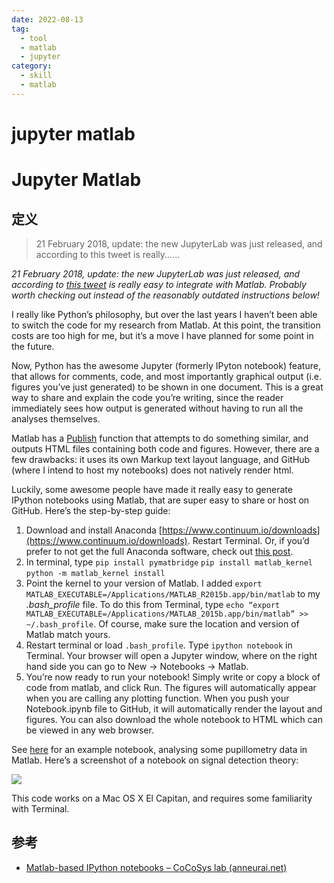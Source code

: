 ```yaml
---
date: 2022-08-13
tag:
  - tool
  - matlab
  - jupyter
category:
  - skill
  - matlab
---
```


# jupyter matlab

# Jupyter Matlab


## 定义

> 21 February 2018, update: the new JupyterLab was just released, and according to this tweet is really......

_21 February 2018, update: the new JupyterLab was just released, and according to_ [_this tweet_](https://twitter.com/inferencelab/status/966437392088535047) _is really easy to integrate with Matlab. Probably worth checking out instead of the reasonably outdated instructions below!_

I really like Python’s philosophy, but over the last years I haven’t been able to switch the code for my research from Matlab. At this point, the transition costs are too high for me, but it’s a move I have planned for some point in the future.

Now, Python has the awesome Jupyter (formerly IPyton notebook) feature, that allows for comments, code, and most importantly graphical output (i.e. figures you’ve just generated) to be shown in one document. This is a great way to share and explain the code you’re writing, since the reader immediately sees how output is generated without having to run all the analyses themselves.

Matlab has a [Publish](http://fr.mathworks.com/help/matlab/matlab_prog/publishing-matlab-code.html#responsive_offcanvas) function that attempts to do something similar, and outputs HTML files containing both code and figures. However, there are a few drawbacks: it uses its own Markup text layout language, and GitHub (where I intend to host my notebooks) does not natively render html.

Luckily, some awesome people have made it really easy to generate IPython notebooks using Matlab, that are super easy to share or host on GitHub. Here’s the step-by-step guide:

1. Download and install Anaconda [https://www.continuum.io/downloads](https://www.continuum.io/downloads). Restart Terminal. Or, if you’d prefer to not get the full Anaconda software, check out [this post](https://w01f359.wordpress.com/2016/10/09/matlab-notebook/).
2. In terminal, type
	`pip install pymatbridge`
	`pip install matlab_kernel`
	`python -m matlab_kernel install`
3. Point the kernel to your version of Matlab. I added
	`export MATLAB_EXECUTABLE=/Applications/MATLAB_R2015b.app/bin/matlab` to my _.bash_profile_ file. To do this from Terminal, type `echo “export MATLAB_EXECUTABLE=/Applications/MATLAB_2015b.app/bin/matlab” >> ~/.bash_profile`. Of course, make sure the location and version of Matlab match yours.
4. Restart terminal or load `.bash_profile`. Type `ipython notebook` in Terminal. Your browser will open a Jupyter window, where on the right hand side you can go to New -> Notebooks -> Matlab.
5. You’re now ready to run your notebook! Simply write or copy a block of code from matlab, and click Run. The figures will automatically appear when you are calling any plotting function. When you push your Notebook.ipynb file to GitHub, it will automatically render the layout and figures. You can also download the whole notebook to HTML which can be viewed in any web browser.

See [here](https://github.com/anne-urai/PupilPreprocessing/blob/master/pupilTutorial.ipynb) for an example notebook, analysing some pupillometry data in Matlab. Here’s a screenshot of a notebook on signal detection theory:

![](https://anneurai.files.wordpress.com/2015/11/screen-shot-2015-11-12-at-14-54-50.png?w=376)

This code works on a Mac OS X El Capitan, and requires some familiarity with Terminal.

## 参考

- [Matlab-based IPython notebooks – CoCoSys lab (anneurai.net)](https://anneurai.net/2015/11/12/matlab-based-ipython-notebooks/#:~:text=Your%20browser%20will%20open%20a%20Jupyter%20window%2C%20where,appear%20when%20you%20are%20calling%20any%20plotting%20function.)
